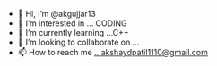 - 👋 Hi, I’m @akgujjar13
- 👀 I’m interested in ... CODING 
- 🌱 I’m currently learning ...C++
- 💞️ I’m looking to collaborate on ...
- 📫 How to reach me ...akshaydpatil1110@gmail.com

<!---
akgujjar13/akgujjar13 is a ✨ special ✨ repository because its `README.md` (this file) appears on your GitHub profile.
You can click the Preview link to take a look at your changes.
--->
